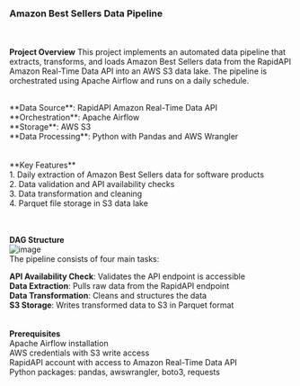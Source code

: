 ### Amazon Best Sellers Data Pipeline
<br><br>
**Project Overview**
This project implements an automated data pipeline that extracts, transforms, and loads Amazon Best Sellers data from the RapidAPI Amazon Real-Time Data API into an AWS S3 data lake. The pipeline is orchestrated using Apache Airflow and runs on a daily schedule.

<br>
**Data Source**: RapidAPI Amazon Real-Time Data API<br>
**Orchestration**: Apache Airflow<br>
**Storage**: AWS S3<br>
**Data Processing**: Python with Pandas and AWS Wrangler<br>
<br><br>
**Key Features**
<br>
1. Daily extraction of Amazon Best Sellers data for software products<br>
2. Data validation and API availability checks<br>
3. Data transformation and cleaning<br>
4. Parquet file storage in S3 data lake<br>

<br><br>
**DAG Structure**
<br>
![image](https://github.com/user-attachments/assets/8a055793-ebbc-44c0-8e71-24e0794a8124)
<br>
The pipeline consists of four main tasks:<br>

**API Availability Check**: Validates the API endpoint is accessible<br>
**Data Extraction**: Pulls raw data from the RapidAPI endpoint <br>
**Data Transformation**: Cleans and structures the data <br>
**S3 Storage**: Writes transformed data to S3 in Parquet format <br>
<br><br>
**Prerequisites**
<br>
Apache Airflow installation<br>
AWS credentials with S3 write access<br>
RapidAPI account with access to Amazon Real-Time Data API<br>
Python packages: pandas, awswrangler, boto3, requests<br>

